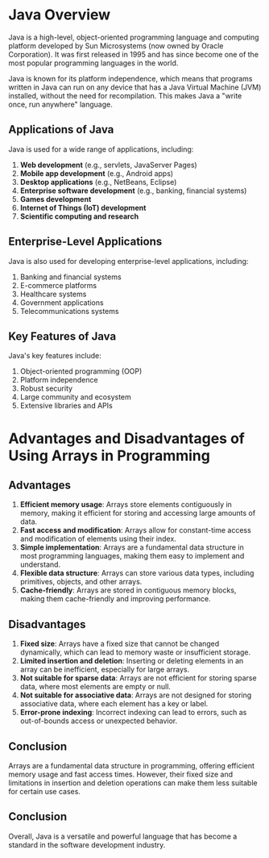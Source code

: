 # Java Overview

Java is a high-level, object-oriented programming language and computing platform developed by Sun Microsystems (now owned by Oracle Corporation). It was first released in 1995 and has since become one of the most popular programming languages in the world.

Java is known for its platform independence, which means that programs written in Java can run on any device that has a Java Virtual Machine (JVM) installed, without the need for recompilation. This makes Java a "write once, run anywhere" language.

## Applications of Java

Java is used for a wide range of applications, including:

1. **Web development** (e.g., servlets, JavaServer Pages)
2. **Mobile app development** (e.g., Android apps)
3. **Desktop applications** (e.g., NetBeans, Eclipse)
4. **Enterprise software development** (e.g., banking, financial systems)
5. **Games development**
6. **Internet of Things (IoT) development**
7. **Scientific computing and research**

## Enterprise-Level Applications

Java is also used for developing enterprise-level applications, including:

1. Banking and financial systems
2. E-commerce platforms
3. Healthcare systems
4. Government applications
5. Telecommunications systems

## Key Features of Java

Java's key features include:

1. Object-oriented programming (OOP)
2. Platform independence
3. Robust security
4. Large community and ecosystem
5. Extensive libraries and APIs


# Advantages and Disadvantages of Using Arrays in Programming

## Advantages

1. **Efficient memory usage**: Arrays store elements contiguously in memory, making it efficient for storing and accessing large amounts of data.
2. **Fast access and modification**: Arrays allow for constant-time access and modification of elements using their index.
3. **Simple implementation**: Arrays are a fundamental data structure in most programming languages, making them easy to implement and understand.
4. **Flexible data structure**: Arrays can store various data types, including primitives, objects, and other arrays.
5. **Cache-friendly**: Arrays are stored in contiguous memory blocks, making them cache-friendly and improving performance.

## Disadvantages

1. **Fixed size**: Arrays have a fixed size that cannot be changed dynamically, which can lead to memory waste or insufficient storage.
2. **Limited insertion and deletion**: Inserting or deleting elements in an array can be inefficient, especially for large arrays.
3. **Not suitable for sparse data**: Arrays are not efficient for storing sparse data, where most elements are empty or null.
4. **Not suitable for associative data**: Arrays are not designed for storing associative data, where each element has a key or label.
5. **Error-prone indexing**: Incorrect indexing can lead to errors, such as out-of-bounds access or unexpected behavior.

## Conclusion

Arrays are a fundamental data structure in programming, offering efficient memory usage and fast access times. However, their fixed size and limitations in insertion and deletion operations can make them less suitable for certain use cases.


## Conclusion

Overall, Java is a versatile and powerful language that has become a standard in the software development industry.
